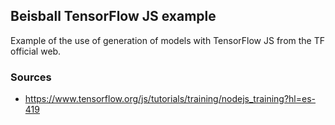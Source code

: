 ## Beisball TensorFlow JS example

Example of the use of generation of models with TensorFlow JS from the TF official web.

### Sources

* https://www.tensorflow.org/js/tutorials/training/nodejs_training?hl=es-419
